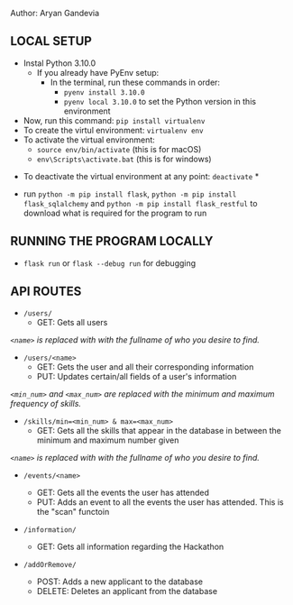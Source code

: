 Author: Aryan Gandevia

## LOCAL SETUP
- Instal Python 3.10.0
    - If you already have PyEnv setup:
        - In the terminal, run these commands in order:
            - `pyenv install 3.10.0`
            - `pyenv local 3.10.0` to set the Python version in this environment
- Now, run this command: `pip install virtualenv`
- To create the virtul environment: `virtualenv env`
- To activate the virtual environment:
    - `source env/bin/activate` (this is for macOS)
    - `env\Scripts\activate.bat` (this is for windows)
* To deactivate the virtual environment at any point: `deactivate` *
- run `python -m pip install flask`, `python -m pip install flask_sqlalchemy` and `python -m pip install flask_restful` to download what is required for the program to run


## RUNNING THE PROGRAM LOCALLY
- `flask run` or `flask --debug run` for debugging


## API ROUTES
- `/users/`
    - GET: Gets all users

*`<name>` is replaced with with the fullname of who you desire to find.*
- `/users/<name>`
    - GET: Gets the user and all their corresponding information
    - PUT: Updates certain/all fields of a user's information

*`<min_num>` and `<max_num>` are replaced with the minimum and maximum frequency of skills.*
- `/skills/min=<min_num> & max=<max_num>`
    - GET: Gets all the skills that appear in the database in between the minimum and maximum number given

*`<name>` is replaced with with the fullname of who you desire to find.*
- `/events/<name>`
    - GET: Gets all the events the user has attended
    - PUT: Adds an event to all the events the user has attended. This is the "scan" functoin

- `/information/`
    - GET: Gets all information regarding the Hackathon

- `/addOrRemove/`
    - POST: Adds a new applicant to the database
    - DELETE: Deletes an applicant from the database

